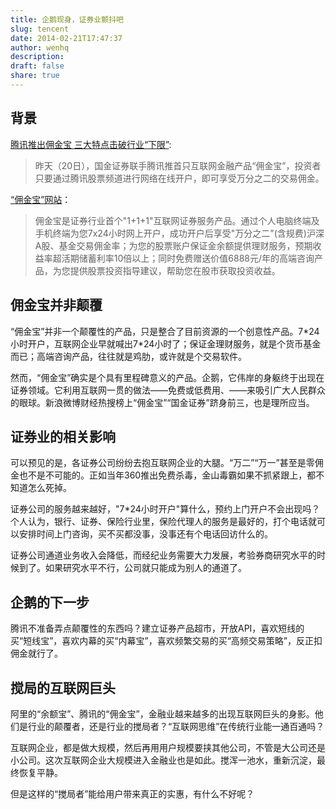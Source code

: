 ```yaml
---
title: 企鹅现身，证券业颤抖吧
slug: tencent
date: 2014-02-21T17:47:37
author: wenhq
description: 
draft: false
share: true
---
```


## 背景

[腾讯推出佣金宝 三大特点击破行业“下限”](http://finance.ifeng.com/a/20140221/11716365_0.shtml):
>昨天（20日），国金证券联手腾讯推首只互联网金融产品“佣金宝”，投资者只要通过腾讯股票频道进行网络在线开户，即可享受万分之二的交易佣金。

[“佣金宝”网站](http://2.gjzq.com.cn/)：

>佣金宝是证券行业首个"1+1+1"互联网证券服务产品。通过个人电脑终端及手机终端为您7x24小时网上开户，成功开户后享受"万分之二"(含规费)沪深A股、基金交易佣金率；为您的股票账户保证金余额提供理财服务，预期收益率超活期储蓄利率10倍以上；同时免费赠送价值6888元/年的高端咨询产品，为您提供股票投资指导建议，帮助您在股市获取投资收益。

## 佣金宝并非颠覆

“佣金宝”并非一个颠覆性的产品，只是整合了目前资源的一个创意性产品。7\*24小时开户，互联网企业早就喊出7\*24小时了；保证金理财服务，就是个货币基金而已；高端咨询产品，往往就是鸡肋，或许就是个交易软件。

然而，“佣金宝”确实是个具有里程碑意义的产品。企鹅，它伟岸的身躯终于出现在证券领域。它利用互联网一贯的做法——免费或低费用、——来吸引广大人民群众的眼球。新浪微博财经热搜榜上“佣金宝”“国金证券”跻身前三，也是理所应当。

## 证券业的相关影响

可以预见的是，各证券公司纷纷去抱互联网企业的大腿。“万二”“万一”甚至是零佣金也不是不可能的。正如当年360推出免费杀毒，金山毒霸如果不抓紧跟上，都不知道怎么死掉。

证券公司的服务越来越好，"7\*24小时开户"算什么，预约上门开户不会出现吗？个人认为，银行、证券、保险行业里，保险代理人的服务是最好的，打个电话就可以安排时间上门咨询，买不买都没事，没事还有个电话回访什么的。

证券公司通道业务收入会降低，而经纪业务需要大力发展，考验券商研究水平的时候到了。如果研究水平不行，公司就只能成为别人的通道了。

## 企鹅的下一步

腾讯不准备弄点颠覆性的东西吗？建立证券产品超市，开放API，喜欢短线的买“短线宝”，喜欢内幕的买“内幕宝”，喜欢频繁交易的买“高频交易策略”，反正扣佣金就行了。

## 搅局的互联网巨头

阿里的“余额宝”、腾讯的“佣金宝”，金融业越来越多的出现互联网巨头的身影。他们是行业的颠覆者，还是行业的搅局者？“互联网思维”在传统行业能一通百通吗？

互联网企业，都是做大规模，然后再用用户规模要挟其他公司，不管是大公司还是小公司。这次互联网企业大规模进入金融业也是如此。搅浑一池水，重新沉淀，最终恢复平静。

但是这样的“搅局者”能给用户带来真正的实惠，有什么不好呢？